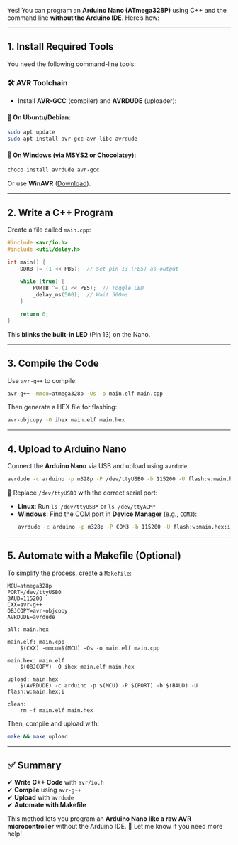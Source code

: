 Yes! You can program an **Arduino Nano (ATmega328P)** using C++ and the command line **without the Arduino IDE**. Here’s how:

---

## **1. Install Required Tools**
You need the following command-line tools:

### **🛠 AVR Toolchain**
- Install **AVR-GCC** (compiler) and **AVRDUDE** (uploader):

#### **🔹 On Ubuntu/Debian:**
```sh
sudo apt update
sudo apt install avr-gcc avr-libc avrdude
```

#### **🔹 On Windows (via MSYS2 or Chocolatey):**
```sh
choco install avrdude avr-gcc
```
Or use **WinAVR** ([Download](https://sourceforge.net/projects/winavr/)).

---

## **2. Write a C++ Program**
Create a file called `main.cpp`:
```cpp
#include <avr/io.h>
#include <util/delay.h>

int main() {
    DDRB |= (1 << PB5);  // Set pin 13 (PB5) as output

    while (true) {
        PORTB ^= (1 << PB5);  // Toggle LED
        _delay_ms(500);  // Wait 500ms
    }

    return 0;
}
```
This **blinks the built-in LED** (Pin 13) on the Nano.

---

## **3. Compile the Code**
Use `avr-g++` to compile:
```sh
avr-g++ -mmcu=atmega328p -Os -o main.elf main.cpp
```
Then generate a HEX file for flashing:
```sh
avr-objcopy -O ihex main.elf main.hex
```

---

## **4. Upload to Arduino Nano**
Connect the **Arduino Nano** via USB and upload using `avrdude`:

```sh
avrdude -c arduino -p m328p -P /dev/ttyUSB0 -b 115200 -U flash:w:main.hex:i
```
🔹 Replace `/dev/ttyUSB0` with the correct serial port:
- **Linux**: Run `ls /dev/ttyUSB*` or `ls /dev/ttyACM*`
- **Windows**: Find the COM port in **Device Manager** (e.g., `COM3`):
  ```sh
  avrdude -c arduino -p m328p -P COM3 -b 115200 -U flash:w:main.hex:i
  ```

---

## **5. Automate with a Makefile (Optional)**
To simplify the process, create a `Makefile`:
```make
MCU=atmega328p
PORT=/dev/ttyUSB0
BAUD=115200
CXX=avr-g++
OBJCOPY=avr-objcopy
AVRDUDE=avrdude

all: main.hex

main.elf: main.cpp
	$(CXX) -mmcu=$(MCU) -Os -o main.elf main.cpp

main.hex: main.elf
	$(OBJCOPY) -O ihex main.elf main.hex

upload: main.hex
	$(AVRDUDE) -c arduino -p $(MCU) -P $(PORT) -b $(BAUD) -U flash:w:main.hex:i

clean:
	rm -f main.elf main.hex
```
Then, compile and upload with:
```sh
make && make upload
```

---

## **✅ Summary**
✔ **Write C++ Code** with `avr/io.h`  
✔ **Compile** using `avr-g++`  
✔ **Upload** with `avrdude`  
✔ **Automate with Makefile**  

This method lets you program an **Arduino Nano like a raw AVR microcontroller** without the Arduino IDE. 🚀 Let me know if you need more help!